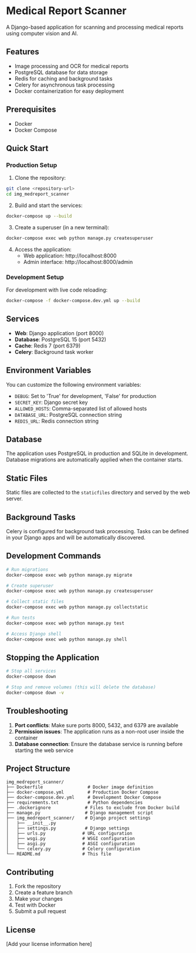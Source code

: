 # Medical Report Scanner

A Django-based application for scanning and processing medical reports using computer vision and AI.

## Features

- Image processing and OCR for medical reports
- PostgreSQL database for data storage
- Redis for caching and background tasks
- Celery for asynchronous task processing
- Docker containerization for easy deployment

## Prerequisites

- Docker
- Docker Compose

## Quick Start

### Production Setup

1. Clone the repository:

```bash
git clone <repository-url>
cd img_medreport_scanner
```

2. Build and start the services:

```bash
docker-compose up --build
```

3. Create a superuser (in a new terminal):

```bash
docker-compose exec web python manage.py createsuperuser
```

4. Access the application:
   - Web application: http://localhost:8000
   - Admin interface: http://localhost:8000/admin

### Development Setup

For development with live code reloading:

```bash
docker-compose -f docker-compose.dev.yml up --build
```

## Services

- **Web**: Django application (port 8000)
- **Database**: PostgreSQL 15 (port 5432)
- **Cache**: Redis 7 (port 6379)
- **Celery**: Background task worker

## Environment Variables

You can customize the following environment variables:

- `DEBUG`: Set to 'True' for development, 'False' for production
- `SECRET_KEY`: Django secret key
- `ALLOWED_HOSTS`: Comma-separated list of allowed hosts
- `DATABASE_URL`: PostgreSQL connection string
- `REDIS_URL`: Redis connection string

## Database

The application uses PostgreSQL in production and SQLite in development. Database migrations are automatically applied when the container starts.

## Static Files

Static files are collected to the `staticfiles` directory and served by the web server.

## Background Tasks

Celery is configured for background task processing. Tasks can be defined in your Django apps and will be automatically discovered.

## Development Commands

```bash
# Run migrations
docker-compose exec web python manage.py migrate

# Create superuser
docker-compose exec web python manage.py createsuperuser

# Collect static files
docker-compose exec web python manage.py collectstatic

# Run tests
docker-compose exec web python manage.py test

# Access Django shell
docker-compose exec web python manage.py shell
```

## Stopping the Application

```bash
# Stop all services
docker-compose down

# Stop and remove volumes (this will delete the database)
docker-compose down -v
```

## Troubleshooting

1. **Port conflicts**: Make sure ports 8000, 5432, and 6379 are available
2. **Permission issues**: The application runs as a non-root user inside the container
3. **Database connection**: Ensure the database service is running before starting the web service

## Project Structure

```
img_medreport_scanner/
├── Dockerfile                 # Docker image definition
├── docker-compose.yml         # Production Docker Compose
├── docker-compose.dev.yml     # Development Docker Compose
├── requirements.txt           # Python dependencies
├── .dockerignore             # Files to exclude from Docker build
├── manage.py                 # Django management script
├── img_medreport_scanner/    # Django project settings
│   ├── __init__.py
│   ├── settings.py           # Django settings
│   ├── urls.py              # URL configuration
│   ├── wsgi.py              # WSGI configuration
│   ├── asgi.py              # ASGI configuration
│   └── celery.py            # Celery configuration
└── README.md                # This file
```

## Contributing

1. Fork the repository
2. Create a feature branch
3. Make your changes
4. Test with Docker
5. Submit a pull request

## License

[Add your license information here]
